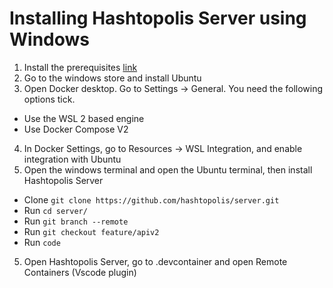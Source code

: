 # Installing Hashtopolis Server using Windows

1. Install the prerequisites [link](https://github.com/hashtopolis/server/wiki/Development-environment)
2. Go to the windows store and install Ubuntu
3. Open Docker desktop. Go to Settings -> General. You need the following options tick.
* Use the WSL 2 based engine
* Use Docker Compose V2
4. In Docker Settings, go to Resources -> WSL Integration, and enable integration with Ubuntu
5. Open the windows terminal and open the Ubuntu terminal, then install Hashtopolis Server
* Clone `git clone https://github.com/hashtopolis/server.git`
* Run `cd server/`
* Run `git branch --remote`
* Run `git checkout feature/apiv2`
* Run `code`
5. Open Hashtopolis Server, go to .devcontainer and open Remote Containers (Vscode plugin)



